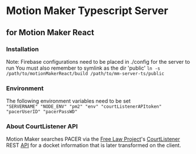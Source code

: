 # Motion Maker Typescript Server
## for Motion Maker React

### Installation

Note: Firebase configurations need to be placed in ./config for the server to run
You must also remember to symlink as the dir 'public'
`ln -s /path/to/motionMakerReact/build /path/to/mm-server-ts/public`

### Environment

The following environment variables need to be set
 `              "SERVERNAME"
                "NODE_ENV"
                "pm2"
                "env"
                "courtListenerAPItoken"
                "pacerUserID"
                "pacerPassWD"`

### About CourtListener API
Motion Maker searches PACER via the [Free Law Project](https://free.law)'s [CourtListener](https://www.courtlistener.com/)  REST [API](https://www.courtlistener.com/api/rest-info/) for a docket information that is later transformed on the client. 